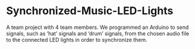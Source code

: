 # Synchronized-Music-LED-Lights
A team project with 4 team members. We programmed an Arduino to send signals, such as ‘hat’ signals and ‘drum’ signals, from the chosen audio file to the connected LED lights in order to synchronize them.
